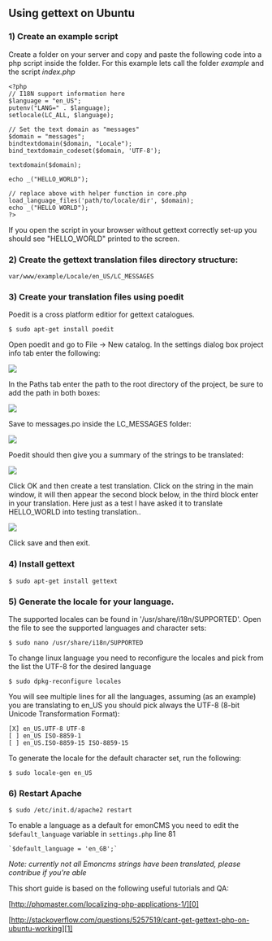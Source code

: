 ## Using gettext on Ubuntu

### 1) Create an example script

Create a folder on your server and copy and paste the following code into a php script inside the folder. For this example lets call the folder _example_ and the script _index.php_

    <?php
    // I18N support information here
    $language = "en_US";
    putenv("LANG=" . $language);
    setlocale(LC_ALL, $language);
    
    // Set the text domain as "messages"
    $domain = "messages";
    bindtextdomain($domain, "Locale");
    bind_textdomain_codeset($domain, 'UTF-8');
    
    textdomain($domain);
    
    echo _("HELLO_WORLD");

    // replace above with helper function in core.php
    load_language_files('path/to/locale/dir', $domain);
    echo _("HELLO WORLD");
    ?>
    

If you open the script in your browser without gettext correctly set-up you should see "HELLO\_WORLD" printed to the screen.

### 2) Create the gettext translation files directory structure:

    var/www/example/Locale/en_US/LC_MESSAGES

### 3) Create your translation files using poedit

Poedit is a cross platform editior for gettext catalogues.

    $ sudo apt-get install poedit

Open poedit and go to File -\> New catalog. In the settings dialog box project info tab enter the following:

![](files/gettext/settings_info.png)

In the Paths tab enter the path to the root directory of the project, be sure to add the path in both boxes:

![](files/gettext/settings_path.png)

Save to messages.po inside the LC\_MESSAGES folder:

![](files/gettext/poedit_savemessages.png)

Poedit should then give you a summary of the strings to be translated:

![](files/gettext/poedit_summary.png)

Click OK and then create a test translation. Click on the string in the main window, it will then appear the second block below, in the third block enter in your translation. Here just as a test I have asked it to translate HELLO\_WORLD into testing translation..

![](files/gettext/poedit_testingtranslation.png)

Click save and then exit.

### 4) Install gettext

    $ sudo apt-get install gettext

### 5) Generate the locale for your language.

The supported locales can be found in '/usr/share/i18n/SUPPORTED'. Open the file to see the supported languages and character sets:

    $ sudo nano /usr/share/i18n/SUPPORTED

To change linux language you need to reconfigure the locales and pick from the list the UTF-8 for the desired language 

    $ sudo dpkg-reconfigure locales
    
You will see multiple lines for all the languages, assuming (as an example) you are translating to en\_US you should pick always the UTF-8 (8-bit Unicode Transformation Format):

    [X] en_US.UTF-8 UTF-8
    [ ] en_US ISO-8859-1
    [ ] en_US.ISO-8859-15 ISO-8859-15
    
To generate the locale for the default character set, run the following:

    $ sudo locale-gen en_US

### 6) Restart Apache

    $ sudo /etc/init.d/apache2 restart 
    
To enable a language as a default for emonCMS you need to edit the `$default_language` variable in `settings.php` line 81
    
    `$default_language = 'en_GB';`

*Note: currently not all Emoncms strings have been translated, please contribue if you're able*


This short guide is based on the following useful tutorials and QA:

[http://phpmaster.com/localizing-php-applications-1/][0]

[http://stackoverflow.com/questions/5257519/cant-get-gettext-php-on-ubuntu-working][1]


[0]: http://phpmaster.com/localizing-php-applications-1/
[1]: http://stackoverflow.com/questions/5257519/cant-get-gettext-php-on-ubuntu-working

